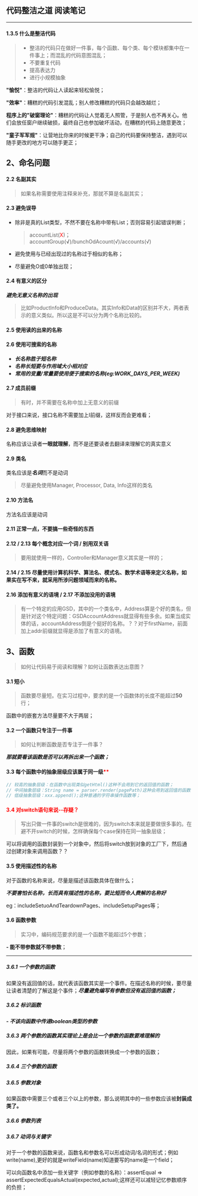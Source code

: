 ## 代码整洁之道 阅读笔记

---

#### 1.3.5 什么是整洁代码

> - 整洁的代码只在做好一件事，每个函数、每个类、每个模块都集中在一件事上；而混乱的代码意图混乱；
> - 不要重复代码
> - 提高表达力
> - 进行小规模抽象

**"愉悦"**：整洁的代码让人读起来轻松愉悦；

**"效率"**：糟糕的代码引发混乱；别人修改糟糕的代码只会越改越烂；

**程序上的"破窗理论"**：糟糕的代码让人觉着无人照管，于是别人也不再关心。他们会放任窗户继续破损，最终自己也参加破坏活动，在糟糕的代码上随意更改；

**"童子军军规"**：让营地比你来的时候更干净；自己的代码要保持整洁，遇到可以随手更改的地方可以随手更正；

## 2、命名问题

#### 2.2 名副其实

> 如果名称需要使用注释来补充，那就不算是名副其实；

#### 2.3 避免误导

- 除非是真的List类型，不然不要在名称中带有List；否则容易引起错误判断；

  > accountList(<font color="red">X</font>)；accountGroup(**√**)/bunchOdAcount(√)/accounts(√)

- 避免使用与已经出现过的名称过于相似的名称；
- 尽量避免O或0单独出现；

#### 2.4 有意义的区分

***避免无意义名称的出现***

> 比如ProductInfo和ProduceData。其实Info和Data的区别并不大，两者表示的意义类似。所以这是不可以分为两个名称比较的。

#### 2.5 使用读的出来的名称

#### 2.6 使用可搜索的名称

- ***长名称胜于短名称***
- ***名称长短要与作用域大小相对应***
- ***常用的变量/常量要使用便于搜索的名称(eg:WORK_DAYS_PER_WEEK)***

#### 2.7 成员前缀

> 有时，并不需要在名称中加上无意义的前缀

对于接口来说，接口名称不需要加上I前缀，这样反而会更难看；

#### 2.8 避免思维映射

名称应该让读者**一眼就理解**，而不是还要读者去翻译来理解它的真实意义

#### 2.9 类名

类名应该是***名词***而不是动词

> 尽量避免使用Manager, Processor, Data, Info这样的类名

#### 2.10 方法名

方法名应该是动词

#### 2.11 正常一点，不要搞一些奇怪的东西

#### 2.12 / 2.13 每个概念对应一个词 / 别用双关语

> 要用就使用一样的，Controller和Manager意义其实是一样的；

#### 2.14 / 2.15 尽量使用计算机科学、算法名、模式名、数学术语等来定义名称，如果实在写不来，就采用所涉问题领域而来的名称。

#### 2.16 添加有意义的语境 / 2.17 不添加没用的语境

> 有一个特定的应用GSD，其中的一个类名中，Address算是个好的类名，但是针对这个特定问题：GSDAccountAddress就显得有些多余。如果当成实体的话，accountAddress倒是个挺好的名称。？？对于firstName，前面加上addr前缀就显得是添加了有意义的语境。



## 3、函数

> 如何让代码易于阅读和理解？如何让函数表达出意图？

#### 3.1 短小

> 函数要尽量短。在实习过程中，要求的是一个函数体的长度不能超过**50**行；

函数中的嵌套方法尽量要不大于两层；

#### 3.2 一个函数只专注于一件事

> 如何让判断函数是否专注于一件事？

***那就要看该函数是否可以再拆出来一个函数；***

#### 3.3 每个函数中的抽象层级应该属于同一级<font color="red">**</font>

```java
// 较高的抽象层级：在函数中出现类似getHtml()这种不会用到它的返回值的函数；
// 中间抽象层级：String name = parser.render(pagePath)这种会用到返回值的函数
// 低级抽象层级：xxx.append();这种普通的字符串操作函数等；
```

#### <font color="red">3.4 对switch语句来说--存疑？</font>

> 写出只做一件事的switch是很难的，因为switch本来就是要做很多事的。在避不开switch的时候，怎样确保每个case保持在同一抽象层级；

可以将调用的函数封装到一个对象中，然后将switch放到对象的工厂下，然后通过创建对象来调用函数？？

#### 3.5 使用描述性的名称

对于函数的名称来说，尽量是描述该函数具体在做什么；

***不要害怕长名称，长而具有描述性的名称，要比短而令人费解的名称好***

eg：includeSetuoAndTeardownPages、includeSetupPages等；

#### 3.6 函数参数

> 实习中，编码规范要求的是一个函数不能超过5个参数；

**- 能不带参数就不带参数**；

---

##### 3.6.1 一个参数的函数

如果没有返回值的话，就代表该函数其实是一个事件。在描述名称的时候，要尽量让读者清楚的了解这是个事件；***尽量避免编写有参数但没有返回值的函数；***

##### 3.6.2 标识函数

***- 不该向函数中传递boolean类型的参数***

##### 3.6.3 两个参数的函数其实理论上是会比一个参数的函数要难理解的

因此，如果有可能，尽量将两个参数的函数转换成一个参数的函数；

##### 3.6.4 三个参数的函数

##### 3.6.5 参数对象

如果函数中需要三个或者三个以上的参数，那么说明其中的一些参数应该被**封装成类了。**

##### 3.6.6 参数列表

##### 3.6.7 动词与关键字

对于一个参数的函数来说，函数名和参数名可以形成动词/名词的形式；例如write(name),更好的就是writeField(name)知道要写的name是一个field；

可以向函数名中添加一些关键字（例如参数的名称）：assertEqual => assertExpectedEqualsActual(expected,actual);这样还可以减轻记忆参数顺序的负担；
